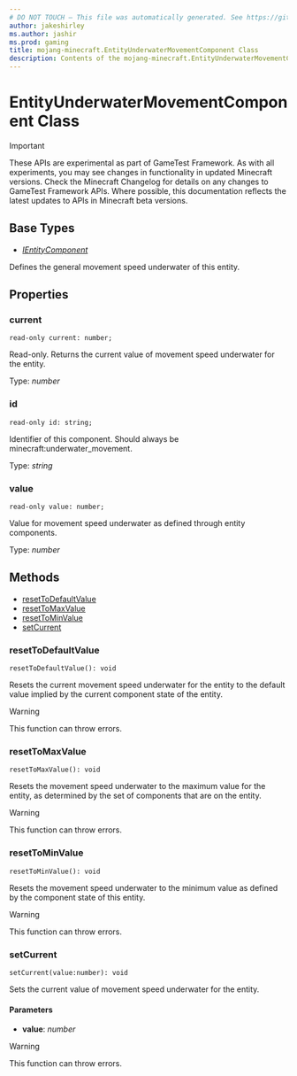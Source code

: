 ```yaml
---
# DO NOT TOUCH — This file was automatically generated. See https://github.com/Mojang/MinecraftScriptingApiDocsGenerator to modify descriptions, examples, etc.
author: jakeshirley
ms.author: jashir
ms.prod: gaming
title: mojang-minecraft.EntityUnderwaterMovementComponent Class
description: Contents of the mojang-minecraft.EntityUnderwaterMovementComponent class.
---
```

# EntityUnderwaterMovementComponent Class
>[!IMPORTANT]
>These APIs are experimental as part of GameTest Framework. As with all experiments, you may see changes in functionality in updated Minecraft versions. Check the Minecraft Changelog for details on any changes to GameTest Framework APIs. Where possible, this documentation reflects the latest updates to APIs in Minecraft beta versions.

## Base Types
- [*IEntityComponent*](IEntityComponent.md)

Defines the general movement speed underwater of this entity.

## Properties
### **current**
`read-only current: number;`

Read-only. Returns the current value of movement speed underwater for the entity.

Type: *number*


### **id**
`read-only id: string;`

Identifier of this component. Should always be minecraft:underwater_movement.

Type: *string*


### **value**
`read-only value: number;`

Value for movement speed underwater as defined through entity components.

Type: *number*



## Methods
- [resetToDefaultValue](#resettodefaultvalue)
- [resetToMaxValue](#resettomaxvalue)
- [resetToMinValue](#resettominvalue)
- [setCurrent](#setcurrent)
  
### **resetToDefaultValue**
`
resetToDefaultValue(): void
`

Resets the current movement speed underwater for the entity to the default value implied by the current component state of the entity.


> [!WARNING]
> This function can throw errors.

### **resetToMaxValue**
`
resetToMaxValue(): void
`

Resets the movement speed underwater to the maximum value for the entity, as determined by the set of components that are on the entity.


> [!WARNING]
> This function can throw errors.

### **resetToMinValue**
`
resetToMinValue(): void
`

Resets the movement speed underwater to the minimum value as defined by the component state of this entity.


> [!WARNING]
> This function can throw errors.

### **setCurrent**
`
setCurrent(value:number): void
`

Sets the current value of movement speed underwater for the entity.
#### **Parameters**
- **value**: *number*


> [!WARNING]
> This function can throw errors.


